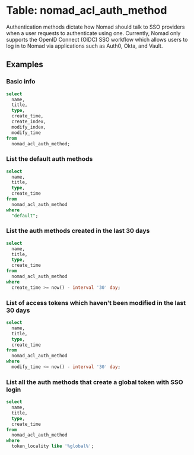 # Table: nomad_acl_auth_method

Authentication methods dictate how Nomad should talk to SSO providers when a user requests to authenticate using one. Currently, Nomad only supports the OpenID Connect (OIDC) SSO workflow which allows users to log in to Nomad via applications such as Auth0, Okta, and Vault.

## Examples

### Basic info

```sql
select
  name,
  title,
  type,
  create_time,
  create_index,
  modify_index,
  modify_time
from
  nomad_acl_auth_method;
```

### List the default auth methods

```sql
select
  name,
  title,
  type,
  create_time
from
  nomad_acl_auth_method
where
  "default";
```

### List the auth methods created in the last 30 days

```sql
select
  name,
  title,
  type,
  create_time
from
  nomad_acl_auth_method
where
  create_time >= now() - interval '30' day;
```

### List of access tokens which haven't been modified in the last 30 days

```sql
select
  name,
  title,
  type,
  create_time
from
  nomad_acl_auth_method
where
  modify_time <= now() - interval '30' day;
```

### List all the auth methods that create a global token with SSO login

```sql
select
  name,
  title,
  type,
  create_time
from
  nomad_acl_auth_method
where
  token_locality like '%global%';
  ```